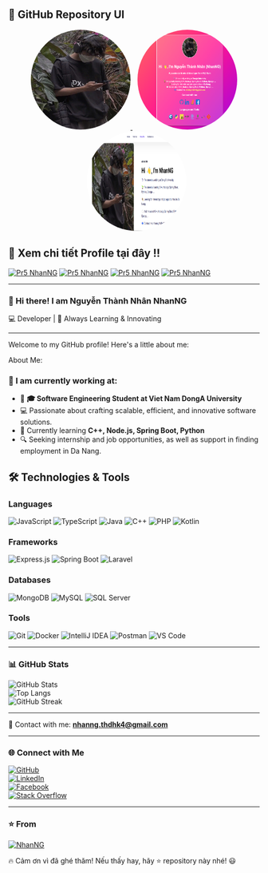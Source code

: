 ## 📸 GitHub Repository UI  
<p align="center">
  <a href="https://github.com/AnhBoHelloTeam/NhanNGpro5">
    <img src="https://github.com/AnhBoHelloTeam/NhanNGpro5/blob/main/lumcay.jpg?raw=true" width="200" height="200" style="border-radius: 50%;">
    <img src="https://github.com/AnhBoHelloTeam/NhanNGpro5/blob/main/profile.png?raw=true" width="200" height="200" style="border-radius: 50%; margin-left: 10px;">
    <img src="https://github.com/AnhBoHelloTeam/AnhBoHelloTeam/blob/main/backPro.png?raw=true?raw=true" width="200" height="200" style="border-radius: 50%; margin-left: 10px;">
  </a>
</p>

## 🔗 Xem chi tiết Profile tại đây !!
[![Pr5 NhanNG](https://img.shields.io/badge/Xem%20Chi%20Tiết-0078D4?style=for-the-badge&logo=microsoft-edge&logoColor=white)](https://nhanngfolio.onrender.com/)
[![Pr5 NhanNG](https://img.shields.io/badge/Xem%20Chi%20Tiết-0078D4?style=for-the-badge&logo=microsoft-edge&logoColor=white)](https://nhanngfolio.onrender.com/)
[![Pr5 NhanNG](https://img.shields.io/badge/Xem%20Chi%20Tiết-0078D4?style=for-the-badge&logo=microsoft-edge&logoColor=white)](https://nhanngfolio.onrender.com/)
[![Pr5 NhanNG](https://img.shields.io/badge/Xem%20Chi%20Tiết-0078D4?style=for-the-badge&logo=microsoft-edge&logoColor=white)](https://nhanngfolio.onrender.com/)


---

### 👋 Hi there! I am Nguyễn Thành Nhân __NhanNG__
💻 Developer | 🚀  Always Learning & Innovating

---
Welcome to my GitHub profile! Here's a little about me:

About Me:
### 🔭 I am currently working at:  
- 🏩 **🎓 Software Engineering Student at Viet Nam DongA University**
- 💻 Passionate about crafting scalable, efficient, and innovative software solutions.
- 🌱 Currently learning **C++, Node.js, Spring Boot, Python**  
- 🔍 Seeking internship and job opportunities, as well as support in finding employment in Da Nang. 

## 🛠 Technologies & Tools

### Languages
![JavaScript](https://img.shields.io/badge/JavaScript-F7DF1E?style=for-the-badge&logo=javascript&logoColor=black)
![TypeScript](https://img.shields.io/badge/TypeScript-3178C6?style=for-the-badge&logo=typescript&logoColor=white)
![Java](https://img.shields.io/badge/Java-007396?style=for-the-badge&logo=java&logoColor=white)
![C++](https://img.shields.io/badge/C++-00599C?style=for-the-badge&logo=cplusplus&logoColor=white)
![PHP](https://img.shields.io/badge/PHP-777BB4?style=for-the-badge&logo=php&logoColor=white)
![Kotlin](https://img.shields.io/badge/Kotlin-0095D5?style=for-the-badge&logo=kotlin&logoColor=white)

### Frameworks
![Express.js](https://img.shields.io/badge/Express.js-000000?style=for-the-badge&logo=express&logoColor=white)
![Spring Boot](https://img.shields.io/badge/Spring%20Boot-6DB33F?style=for-the-badge&logo=spring&logoColor=white)
![Laravel](https://img.shields.io/badge/Laravel-FF2D20?style=for-the-badge&logo=laravel&logoColor=white)

### Databases
![MongoDB](https://img.shields.io/badge/MongoDB-47A248?style=for-the-badge&logo=mongodb&logoColor=white)
![MySQL](https://img.shields.io/badge/MySQL-4479A1?style=for-the-badge&logo=mysql&logoColor=white)
![SQL Server](https://img.shields.io/badge/SQL%20Server-CC2927?style=for-the-badge&logo=microsoft-sql-server&logoColor=white)

### Tools
![Git](https://img.shields.io/badge/Git-F05032?style=for-the-badge&logo=git&logoColor=white)
![Docker](https://img.shields.io/badge/Docker-2496ED?style=for-the-badge&logo=docker&logoColor=white)
![IntelliJ IDEA](https://img.shields.io/badge/IntelliJ%20IDEA-000000?style=for-the-badge&logo=intellij-idea&logoColor=white)
![Postman](https://img.shields.io/badge/Postman-FF6C37?style=for-the-badge&logo=postman&logoColor=white)
![VS Code](https://img.shields.io/badge/VS%20Code-007ACC?style=for-the-badge&logo=visual-studio-code&logoColor=white)

---

### 📊 GitHub Stats  
![GitHub Stats](https://github-readme-stats.vercel.app/api?username=AnhBoHelloTeam&show_icons=true&theme=radical)  
![Top Langs](https://github-readme-stats.vercel.app/api/top-langs/?username=AnhBoHelloTeam&layout=compact&theme=radical)   
![GitHub Streak](https://github-readme-streak-stats.herokuapp.com/?user=AnhBoHelloTeam&theme=dark)  

---

📧 Contact with me: **[nhanng.thdhk4@gmail.com](mailto:nhanng.thdhk4@gmail.com)**  

---

### 🌐 Connect with Me
[![GitHub](https://img.shields.io/badge/GitHub-000?style=for-the-badge&logo=github)](https://github.com/AnhBoHelloTeam)  
[![LinkedIn](https://img.shields.io/badge/LinkedIn-0077B5?style=for-the-badge&logo=linkedin)](https://www.linkedin.com/in/nh%C3%A2n-nguy%E1%BB%85n-979675355/)  
[![Facebook](https://img.shields.io/badge/Facebook-1877F2?style=for-the-badge&logo=facebook)](https://www.facebook.com/NhanNG2125)  
[![Stack Overflow](https://img.shields.io/badge/Stack%20Overflow-F58025?style=for-the-badge&logo=stackoverflow)](https://stackoverflow.com/users/29963055/nh%c3%a2n-nguy%e1%bb%85n)  

---

### ⭐️ From  
[![NhanNG](https://img.shields.io/badge/Ko--fi-BF005C?style=for-the-badge&logo=kofi)](https://github.com/AnhBoHelloTeam)  

🔥 Cảm ơn vì đã ghé thăm! Nếu thấy hay, hãy ⭐ repository này nhé! 😃
